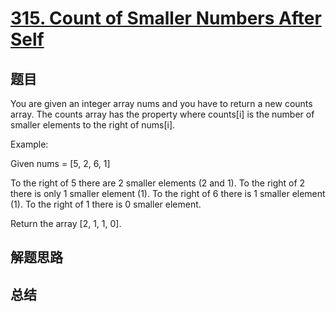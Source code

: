 # [315. Count of Smaller Numbers After Self](https://leetcode.com/problems/count-of-smaller-numbers-after-self/)

## 题目

        
You are given an integer array nums and you have to return a new counts array.
The counts array has the property where counts[i] is 
the number of smaller elements to the right of nums[i].


Example:

Given nums = [5, 2, 6, 1]

To the right of 5 there are 2 smaller elements (2 and 1).
To the right of 2 there is only 1 smaller element (1).
To the right of 6 there is 1 smaller element (1).
To the right of 1 there is 0 smaller element.



Return the array [2, 1, 1, 0].

      

## 解题思路


## 总结


